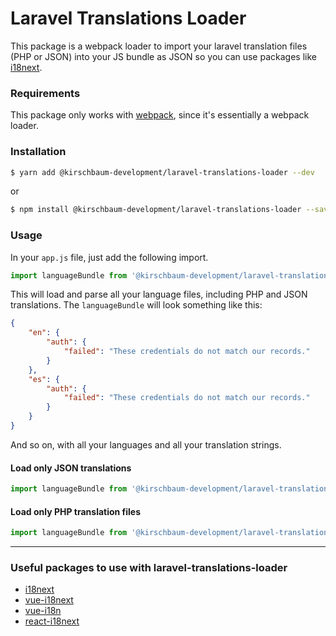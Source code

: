 # Laravel Translations Loader

This package is a webpack loader to import your laravel translation files (PHP or JSON) into your JS bundle as JSON so you can use packages like [i18next](https://www.i18next.com/).

### Requirements

This package only works with [webpack](https://webpack.js.org/), since it's essentially a webpack loader.

### Installation

```bash
$ yarn add @kirschbaum-development/laravel-translations-loader --dev
```

or

```bash
$ npm install @kirschbaum-development/laravel-translations-loader --save-dev
```

### Usage

In your `app.js` file, just add the following import.

```js
import languageBundle from '@kirschbaum-development/laravel-translations-loader!@kirschbaum-development/laravel-translations-loader';
```

This will load and parse all your language files, including PHP and JSON translations. The `languageBundle` will look something like this:

```json
{
    "en": {
        "auth": {
            "failed": "These credentials do not match our records."
        }
    },
    "es": {
        "auth": {
            "failed": "These credentials do not match our records."
        }
    }
}
```

And so on, with all your languages and all your translation strings.

#### Load only JSON translations

```js
import languageBundle from '@kirschbaum-development/laravel-translations-loader/json!@kirschbaum-development/laravel-translations-loader';
```

#### Load only PHP translation files

```js
import languageBundle from '@kirschbaum-development/laravel-translations-loader/php!@kirschbaum-development/laravel-translations-loader';
```

***

### Useful packages to use with laravel-translations-loader

* [i18next](https://www.i18next.com/)
* [vue-i18next](https://github.com/panter/vue-i18next)
* [vue-i18n](https://github.com/kazupon/vue-i18n)
* [react-i18next](https://github.com/i18next/react-i18next)
